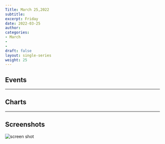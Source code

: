 ```yaml
---
Title: March 25,2022
subtitle: 
excerpt: Friday
date: 2022-03-25
author:
categories:
- March
-
-
draft: false
layout: single-series
weight: 25
---
```


## Events


---


## Charts


---


## Screenshots


![screen shot](20220325_000xxx.png)

